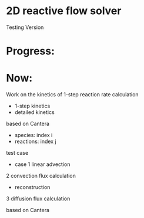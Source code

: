 # 2D reactive flow solver

Testing Version

# Progress: 

# Now: 
Work on the kinetics of 1-step reaction rate calculation

- 1-step kinetics
- detailed kinetics 

based on Cantera
- species: index i
- reactions: index j

test case
- case 1 linear advection

2 convection flux calculation

- reconstruction

3 diffusion flux calculation

based on Cantera
